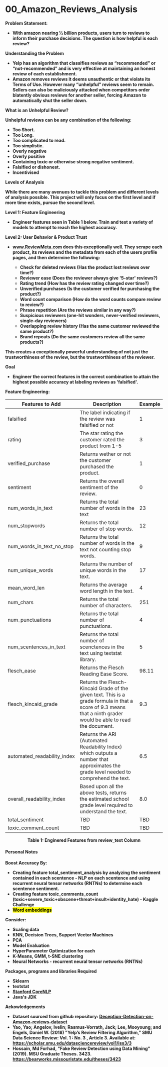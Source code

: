 # 00_Amazon_Reviews_Analysis

<b>Problem Statement:<b>
- With amazon nearing ½ billion products, users turn to reviews to inform their purchase decisions. The question is how helpful is each review?

<b>Understanding the Problem<b>
- Yelp has an algorithm that classifies reviews as “recommended” or “not-recommended” and is very effective at maintaining an honest review of each establishment.
- Amazon removes reviews it deems unauthentic or that violate its Terms of Use. However many “unhelpful” reviews seem to remain. Sellers can also be maliciously attacked when competitors order blatently obvious reviews for another seller, forcing Amazon to automatically shut the seller down.

<b>What is an Unhelpful Review?<b>

Unhelpful reviews can be any combination of the following:
- Too Short.
- Too Long.
- Too complicated to read.
- Too simplistic.
- Overly negative
- Overly positive
- Containing toxic or otherwise strong negative sentiment.
- Falsified or dishonest.
- Incentivised
    
<b>Levels of Analysis<b>
    
While there are many avenues to tackle this problem and different levels of analysis possible. This project will only focus on the first level and if more time exists, pursue the second level.
    
Level 1: Feature Engineering
- Engineer features seen in Table 1 below. Train and test a variety of models to attempt to reach the highest accuracy.
    
Level 2: User Behavior & Product Trust
- www.ReviewMeta.com does this exceptionally well. They scrape each product, its reviews and the metadata from each of the users profile pages, and then determine the following:
    
    - Check for deleted reviews  (Has the product lost reviews over time?)
    - Reviewer ease (Does the reviewer always give '5-star' reviews?)
    - Rating trend (How has the review rating changed over time?)
    - Unverified purchases (Is the customer verified for purchasing the product?)
    - Word count comparison (How do the word counts compare review to review?)
    - Phrase repetition (Are the reviews similar in any way?)
    - Suspicious reviewers (one-hit wonders, never-verified reviewers, single-day reviewers)
    - Overlapping review history (Has the same customer reviewed the same product?)
    - Brand repeats (Do the same customers review all the same products?)
    
This creates a exceptionally powerful understanding of not just the trustworthiness of the review, but the trustworthiness of the reviewer.
    
<b>Goal<b>

- Engineer the correct features in the correct combination to attain the highest possible accuracy at labeling reviews as 'falsified'.
    
<b>Feature Engineering:<b>

Features to Add | Description | Example
------------- | ------------- | -------------
falsified | The label indicating if the review was falsified or not | 1
rating | The star rating the customer rated the product from 1-5 | 3
verified_purchase | Returns wether or not the customer purchased the product. | 1
sentiment | Returns the overall sentiment of the review. | 0
num_words_in_text | Returns the total number of words in the text | 23
num_stopwords| Returns the total number of stop words. | 12
num_words_in_text_no_stop | Returns the total number of words in the text not counting stop words. | 9
num_unique_words | Returns the number of unique words in the text. | 17
mean_word_len| Returns the average word length in the text. | 4
num_chars| Returns the total number of characters. | 251
num_punctuations| Returns the total number of punctuations. | 4
num_scentences_in_text | Returns the total number of scenctences in the text using textstat library. | 5
flesch_ease| Returns the Flesch Reading Ease Score. | 98.11
flesch_kincaid_grade | Returns the Flesch-Kincaid Grade of the given text. This is a grade formula in that a score of 9.3 means that a ninth grader would be able to read the document. | 9.3
automated_readability_index | Returns the ARI (Automated Readability Index) which outputs a number that approximates the grade level needed to comprehend the text. | 6.5
overall_readability_index| Based upon all the above tests, returns the estimated school grade level required to understand the text. | 8.0
total_sentiment | TBD | TBD
toxic_comment_count | TBD | TBD

<b><center>Table 1: Enginered Features from review_text Column</center><b>

#### Personal Notes

Boost Accuracy By:
- Creating feature total_sentiment_analysis by analyzing the sentiment contained in each scentence - NLP on each scentence and using recurrent neural tensor networks (RNTNs) to determine each scentence sentiment.
- Creating feature toxic_comments_count (toxic+severe_toxic+obscene+threat+insult+identity_hate) - Kaggle Challenge
- <mark>Word embeddings <mark>

Consider:
- Scaling data
- KNN, Decision Trees, Support Vector Machines
- PCA
- Model Evaluation
- HyperParameter Optimization for each
- K-Means, GMM, t-SNE clustering
- Neural Networks - recurrent neural tensor networks (RNTNs)
   
    
<b>Packages, programs and libraries Required<b>
- Sklearn
- textstat
- [Stanford CoreNLP](https://stanfordnlp.github.io/CoreNLP/index.html)
- Java's JDK
    
<b>Ackowledgements<b>
- Dataset sourced from github repository: [Deception-Detection-on-Amazon-reviews-dataset](https://github.com/aayush210789/Deception-Detection-on-Amazon-reviews-dataset)
- Yao, Yao; Angelov, Ivelin; Rasmus-Vorrath, Jack; Lee, Mooyoung; and Engels, Daniel W. (2018) "Yelp’s Review Filtering Algorithm,"
SMU Data Science Review: Vol. 1 : No. 3 , Article 3.
Available at: https://scholar.smu.edu/datasciencereview/vol1/iss3/3
- Hossain, Md Forhad, "Fake Review Detection using Data Mining" (2019). MSU Graduate Theses. 3423.
https://bearworks.missouristate.edu/theses/3423